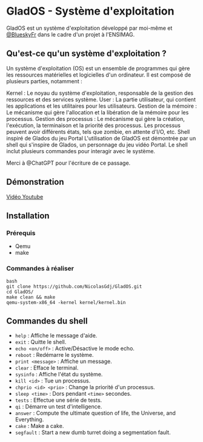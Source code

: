 # GladOS - Système d'exploitation

GladOS est un système d'exploitation développé par moi-même et [@BlueskyFr](https://github.com/BlueskyFR) dans le cadre d'un projet à l'ENSIMAG.

## Qu'est-ce qu'un système d'exploitation ?

Un système d'exploitation (OS) est un ensemble de programmes qui gère les ressources matérielles et logicielles d'un ordinateur. Il est composé de plusieurs parties, notamment :

Kernel : Le noyau du système d'exploitation, responsable de la gestion des ressources et des services système.
User : La partie utilisateur, qui contient les applications et les utilitaires pour les utilisateurs.
Gestion de la mémoire : Le mécanisme qui gère l'allocation et la libération de la mémoire pour les processus.
Gestion des processus : Le mécanisme qui gère la création, l'exécution, la terminaison et la priorité des processus. Les processus peuvent avoir différents états, tels que zombie, en attente d'I/O, etc.
Shell inspiré de Glados du jeu Portal
L'utilisation de GladOS est démontrée par un shell qui s'inspire de Glados, un personnage du jeu vidéo Portal. Le shell inclut plusieurs commandes pour interagir avec le système.

Merci à @ChatGPT pour l'écriture de ce passage.

## Démonstration

[Vidéo Youtube](https://youtu.be/RgJ948pzJxw)

## Installation

### Prérequis

- Qemu
- make

### Commandes à réaliser

```
bash
git clone https://github.com/NicolasGdj/GladOS.git
cd GladOS/
make clean && make
qemu-system-x86_64 -kernel kernel/kernel.bin
```

## Commandes du shell

- `help` : Affiche le message d'aide.
- `exit` : Quitte le shell.
- `echo <on/off>` : Active/Désactive le mode echo.
- `reboot` : Redémarre le système.
- `print <message>` : Affiche un message.
- `clear` : Efface le terminal.
- `sysinfo` : Affiche l'état du système.
- `kill <id>` : Tue un processus.
- `chprio <id> <prio>` : Change la priorité d'un processus.
- `sleep <time>` : Dors pendant `<time>` secondes.
- `tests` : Effectue une série de tests.
- `qi` : Démarre un test d'intelligence.
- `answer` : Compute the ultimate question of life, the Universe, and Everything.
- `cake` : Make a cake.
- `segfault` : Start a new dumb turret doing a segmentation fault.
